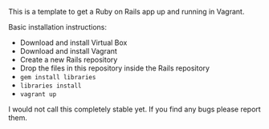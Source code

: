 This is a template to get a Ruby on Rails app up and running in Vagrant.

Basic installation instructions:

* Download and install Virtual Box
* Download and install Vagrant
* Create a new Rails repository
* Drop the files in this repository inside the Rails repository
* ``gem install libraries``
* ``libraries install``
* ``vagrant up``

I would not call this completely stable yet. If you find any bugs please report them.
